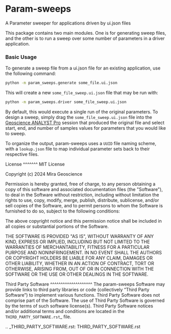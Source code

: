 # Param-sweeps

A Parameter sweeper for applications driven by ui.json files

This package contains two main modules.  One is for generating sweep
files, and the other is to run a sweep over some number of parameters
in a driver application.

### Basic Usage

To generate a sweep file from a ui.json file for an existing
application, use the following command:

```bash
python -m param_sweeps.generate some_file.ui.json
```

This will create a new `some_file_sweep.ui.json` file that may be run
with:

```bash
python -m param_sweeps.driver some_file_sweep.ui.json
```

By default, this would execute a single run of the original parameters.
To design a sweep, simply drag the `some_file_sweep.ui.json` file into
the [Geoscience ANALYST Pro](https://mirageoscience.com/mining-industry-software/geoscience-analyst-pro/)
session that produced the original file and select start, end, and number
of samples values for parameters that you would like to sweep.


To organize the output, param-sweeps uses a `UUID` file naming scheme, with
a `lookup.json` file to map individual parameter sets back to their respective
files.

License
^^^^^^^
MIT License

Copyright (c) 2024 Mira Geoscience

Permission is hereby granted, free of charge, to any person obtaining a copy
of this software and associated documentation files (the "Software"), to deal
in the Software without restriction, including without limitation the rights
to use, copy, modify, merge, publish, distribute, sublicense, and/or sell
copies of the Software, and to permit persons to whom the Software is
furnished to do so, subject to the following conditions:

The above copyright notice and this permission notice shall be included in all
copies or substantial portions of the Software.

THE SOFTWARE IS PROVIDED "AS IS", WITHOUT WARRANTY OF ANY KIND, EXPRESS OR
IMPLIED, INCLUDING BUT NOT LIMITED TO THE WARRANTIES OF MERCHANTABILITY,
FITNESS FOR A PARTICULAR PURPOSE AND NONINFRINGEMENT. IN NO EVENT SHALL THE
AUTHORS OR COPYRIGHT HOLDERS BE LIABLE FOR ANY CLAIM, DAMAGES OR OTHER
LIABILITY, WHETHER IN AN ACTION OF CONTRACT, TORT OR OTHERWISE, ARISING FROM,
OUT OF OR IN CONNECTION WITH THE SOFTWARE OR THE USE OR OTHER DEALINGS IN THE
SOFTWARE.


Third Party Software
^^^^^^^^^^^^^^^^^^^^
The param-sweeps Software may provide links to third party libraries or code (collectively “Third Party Software”)
to implement various functions. Third Party Software does not comprise part of the Software.
The use of Third Party Software is governed by the terms of such software license(s).
Third Party Software notices and/or additional terms and conditions are located in the
`THIRD_PARTY_SOFTWARE.rst`_ file.

.. _THIRD_PARTY_SOFTWARE.rst: THIRD_PARTY_SOFTWARE.rst
